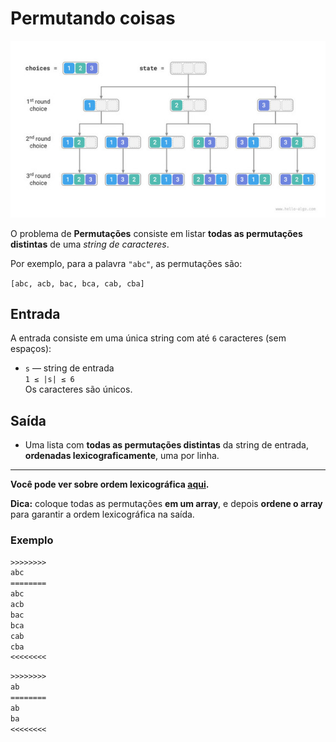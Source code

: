 # Permutando coisas

![_](https://raw.githubusercontent.com/qxcodeed/arcade/master/base/permutacoes/cover.jpg)

O problema de **Permutações** consiste em listar **todas as permutações distintas** de uma *string de caracteres*.

Por exemplo, para a palavra `"abc"`, as permutações são:

`[abc, acb, bac, bca, cab, cba]`

## Entrada

A entrada consiste em uma única string com até `6` caracteres (sem espaços):

- `s` — string de entrada  
  `1 ≤ |s| ≤ 6`  
  Os caracteres são únicos.

## Saída

- Uma lista com **todas as permutações distintas** da string de entrada, **ordenadas lexicograficamente**, uma por linha.

---

**Você pode ver sobre ordem lexicográfica [aqui](https://en.wikipedia.org/wiki/Lexicographic_order).**

**Dica:** coloque todas as permutações **em um array**, e depois **ordene o array** para garantir a ordem lexicográfica na saída.

### Exemplo

```txt
>>>>>>>>
abc
========
abc
acb
bac
bca
cab
cba
<<<<<<<<
```

```txt
>>>>>>>>
ab
========
ab
ba
<<<<<<<<
```
